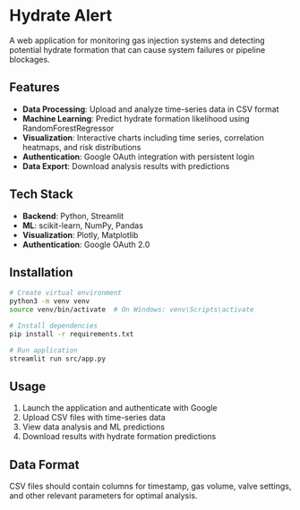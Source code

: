 # Hydrate Alert

A web application for monitoring gas injection systems and detecting potential hydrate formation that can cause system failures or pipeline blockages.

## Features

- **Data Processing**: Upload and analyze time-series data in CSV format
- **Machine Learning**: Predict hydrate formation likelihood using RandomForestRegressor
- **Visualization**: Interactive charts including time series, correlation heatmaps, and risk distributions
- **Authentication**: Google OAuth integration with persistent login
- **Data Export**: Download analysis results with predictions

## Tech Stack

- **Backend**: Python, Streamlit
- **ML**: scikit-learn, NumPy, Pandas
- **Visualization**: Plotly, Matplotlib
- **Authentication**: Google OAuth 2.0

## Installation

```bash
# Create virtual environment
python3 -m venv venv
source venv/bin/activate  # On Windows: venv\Scripts\activate

# Install dependencies
pip install -r requirements.txt

# Run application
streamlit run src/app.py
```

## Usage

1. Launch the application and authenticate with Google
2. Upload CSV files with time-series data
3. View data analysis and ML predictions
4. Download results with hydrate formation predictions

## Data Format

CSV files should contain columns for timestamp, gas volume, valve settings, and other relevant parameters for optimal analysis.
